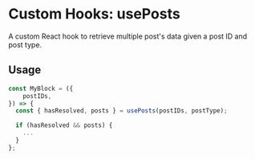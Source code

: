# Custom Hooks: usePosts

A custom React hook to retrieve multiple post's data given a post ID and post type.

## Usage

```jsx
const MyBlock = ({
	postIDs,
}) => {
  const { hasResolved, posts } = usePosts(postIDs, postType);

  if (hasResolved && posts) {
    ...
  }
};
```
